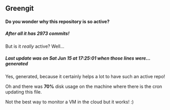## Greengit

#### Do you wonder why this repository is so active?

##### After all it has 2973 commits!

But is it *really* active? Well...

##### Last update was on Sat Jun 15 at 17:25:01 when those lines were... generated

Yes, generated, because it certainly helps a lot to have such an active repo!

Oh and there was **70%** disk usage on the machine
where there is the cron updating this file.

Not the best way to monitor a VM in the cloud but it works! :)
